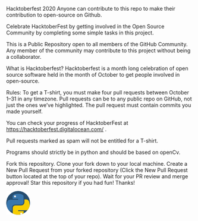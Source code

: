 Hacktoberfest 2020 Anyone can contribute to this repo to make their contribution to open-source on Github.

Celebrate HacktoberFest by getting involved in the Open Source Community by completing some simple tasks in this project.

This is a Public Repository open to all members of the GitHub Community. Any member of the community may contribute to this project without being a collaborator.

What is Hacktoberfest? Hacktoberfest is a month long celebration of open source software held in the month of October to get people involved in open-source.

Rules: To get a T-shirt, you must make four pull requests between October 1–31 in any timezone. Pull requests can be to any public repo on GitHub, not just the ones we’ve highlighted. The pull request must contain commits you made yourself.

You can check your progress of HacktoberFest at https://hacktoberfest.digitalocean.com/ .

Pull requests marked as spam will not be entitled for a T-shirt.

Programs should strictly be in python and should be based on openCv.

Fork this repository. Clone your fork down to your local machine. Create a New Pull Request from your forked repository (Click the New Pull Request button located at the top of your repo). Wait for your PR review and merge approval! Star this repository if you had fun! Thanks!

![](./python.png)
